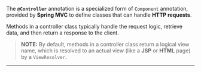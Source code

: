 
The **`@Controller`** annotation is a specialized form of `Component` annotation, provided by **Spring MVC** to define classes that can handle **HTTP requests**.

Methods in a controller class typically handle the request logic, retrieve data, and then return a response to the client.

> **NOTE:** By default, methods in a controller class return a logical view name, which is resolved to an actual view (like a **JSP** or **HTML** page) by a `ViewResolver`.

---



